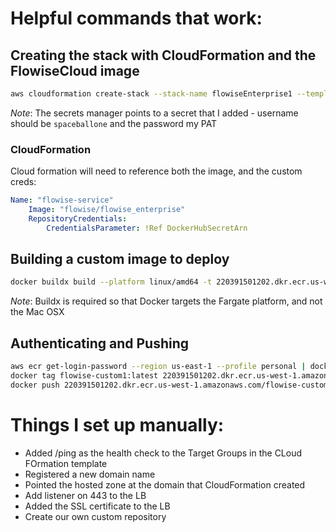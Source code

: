 # Helpful commands that work: 

## Creating the stack with CloudFormation and the FlowiseCloud image
``` bash
aws cloudformation create-stack --stack-name flowiseEnterprise1 --template-body 'file:///Users/franklin.williams/Developer/Socrata/FlowiseCloud/flowise-cloudformation.yml' --capabilities CAPABILITY_IAM --region us-west-1 --profile personal   --parameters 'ParameterKey=DockerHubSecretArn,ParameterValue=arn:aws:secretsmanager:us-west-1:220391501202:secret:DockerHubSecretArn-ElFlYb'
```
_Note_: The secrets manager points to a secret that I added - username should be `spaceballone` and the password my PAT

### CloudFormation
Cloud formation will need to reference both the image, and the custom creds:

``` yaml
Name: "flowise-service"
    Image: "flowise/flowise_enterprise"
    RepositoryCredentials:
        CredentialsParameter: !Ref DockerHubSecretArn
```

## Building a custom image to deploy
``` bash
docker buildx build --platform linux/amd64 -t 220391501202.dkr.ecr.us-west-1.amazonaws.com/flowise-custom1:latest . 
```

_Note_: Buildx is required so that Docker targets the Fargate platform, and not the Mac OSX


## Authenticating and Pushing
``` bash
aws ecr get-login-password --region us-east-1 --profile personal | docker login --username AWS --password-stdin 220391501202.dkr.ecr.us-west-1.amazonaws.com
docker tag flowise-custom1:latest 220391501202.dkr.ecr.us-west-1.amazonaws.com/flowise-custom1:latest
docker push 220391501202.dkr.ecr.us-west-1.amazonaws.com/flowise-custom1:latest
```

# Things I set up manually:
* Added /ping as the health check to the Target Groups in the CLoud FOrmation template
* Registered a new domain name
* Pointed the hosted zone at the domain that CloudFormation created
* Add listener on 443 to the LB
* Added the SSL certificate to the LB
* Create our own custom repository 